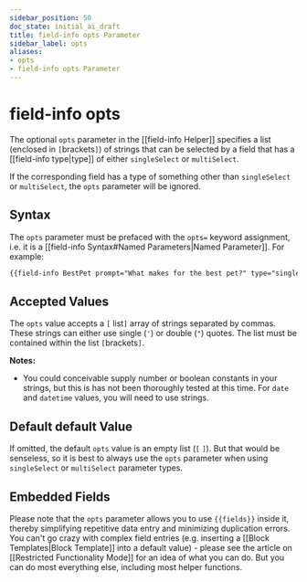 ```yaml
---
sidebar_position: 50
doc_state: initial_ai_draft
title: field-info opts Parameter
sidebar_label: opts
aliases:
- opts
- field-info opts Parameter
---
```


# field-info opts
The optional `opts` parameter in the [[field-info Helper]] specifies a list (enclosed in `[`brackets`]`) of strings that can be selected by a field that has a [[field-info type|type]] of either `singleSelect` or `multiSelect`. 

If the corresponding field has a type of something other than `singleSelect` or `multiSelect`, the `opts` parameter will be ignored. 

## Syntax
The `opts` parameter must be prefaced with the `opts=` keyword assignment, i.e. it is a [[field-info Syntax#Named Parameters|Named Parameter]]. For example:

```md title="Sample opts parameter"
{{field-info BestPet prompt="What makes for the best pet?" type="singleSelect" opts=['Dogs', 'Cats', 'Iguanas']}}
```


## Accepted Values
The `opts` value accepts a `[` list`]` array of strings separated by commas. These strings can either use single (`'`) or double (`"`) quotes. The list must be contained within the list `[`brackets`]`.

**Notes:**
- You could conceivable supply number or boolean constants in your strings, but this is has not been thoroughly tested at this time. For `date` and `datetime` values, you will need to use strings.  

## Default default Value
If omitted, the default `opts` value is an empty list (`[` `]`). But that would be senseless, so it is best to always use the `opts` parameter when using `singleSelect` or `multiSelect` parameter types. 


## Embedded Fields
Please note that the `opts` parameter allows you to use `{{fields}}` inside it, thereby simplifying repetitive data entry and minimizing duplication errors. You can't go crazy with complex field entries (e.g. inserting a [[Block Templates|Block Template]] into a default value) - please see the article on [[Restricted Functionality Mode]] for an idea of what you can do. But you can do most everything else, including most helper functions.
